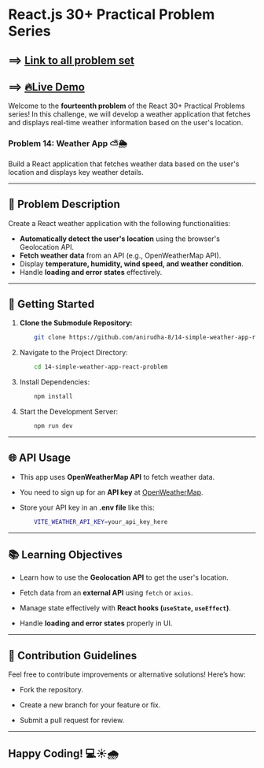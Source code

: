 # React.js 30+ Practical Problem Series

## ==> [Link to all problem set](https://github.com/anirudha-8/react.js-practical-problems.git)

## ==> [🔥Live Demo](https://14-weather-app.vercel.app/)

Welcome to the **fourteenth problem** of the React 30+ Practical Problems series! In this challenge, we will develop a weather application that fetches and displays real-time weather information based on the user's location.

### Problem 14: Weather App ⛅🌦️

Build a React application that fetches weather data based on the user's location and displays key weather details.

---

## 📝 Problem Description

Create a React weather application with the following functionalities:

- **Automatically detect the user's location** using the browser's Geolocation API.
- **Fetch weather data** from an API (e.g., OpenWeatherMap API).
- Display **temperature, humidity, wind speed, and weather condition**.
- Handle **loading and error states** effectively.

---

## 🚀 Getting Started

1. **Clone the Submodule Repository:**

    ```bash
        git clone https://github.com/anirudha-8/14-simple-weather-app-react-problem.git
    ```

2. Navigate to the Project Directory:

    ```bash
        cd 14-simple-weather-app-react-problem
    ```

3. Install Dependencies:

    ```bash
        npm install
    ```

4. Start the Development Server:

    ```bash
        npm run dev
    ```

---

## 🌐 API Usage

- This app uses **OpenWeatherMap API** to fetch weather data.
- You need to sign up for an **API key** at [OpenWeatherMap](https://openweathermap.org/api).
- Store your API key in an **.env file** like this:

    ```bash
        VITE_WEATHER_API_KEY=your_api_key_here
    ```

---

## 📚 Learning Objectives

- Learn how to use the **Geolocation API** to get the user's location.

- Fetch data from an **external API** using `fetch` or `axios`.

- Manage state effectively with **React hooks (`useState`, `useEffect`)**.

- Handle **loading and error states** properly in UI.

---

## 🤝 Contribution Guidelines

Feel free to contribute improvements or alternative solutions! Here’s how:

- Fork the repository.

- Create a new branch for your feature or fix.

- Submit a pull request for review.

---

## Happy Coding! 💻☀️🌧️
